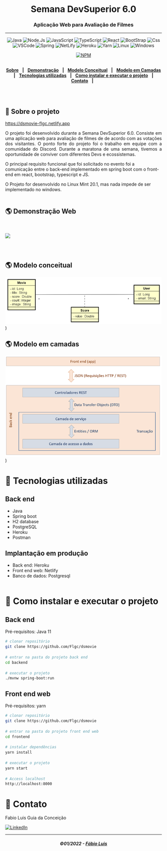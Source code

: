 <div align = "center">
<h1>Semana DevSuperior 6.0</h1>
<h3>Aplicação Web para Avaliação de Filmes</h3>
<hr>

![Java](https://img.shields.io/badge/-Java-DE252C?style=flat-square&logo=java&logoColor=white)
![Node.Js](https://img.shields.io/badge/Node.js-43853D?style=for-the-square&logo=node.js&logoColor=white)
![JavaScript](https://img.shields.io/badge/JavaScript-323330?style=for-the-square&logo=javascript&logoColor=F7DF1E)
![TypeScript](https://img.shields.io/badge/TypeScript-007ACC?style=for-the-square&logo=typescript&logoColor=white)
![React](https://img.shields.io/badge/-React%20JS-262B32?style=flat-square&logo=react&logoColor=00D0F6)
![BootStrap](https://img.shields.io/badge/Bootstrap-563D7C?style=flat-square&logo=bootstrap&logoColor=white)
![Css](https://img.shields.io/badge/CSS-1572B6?style=flat-square&logo=css3&logoColor=white)
![VSCode](https://img.shields.io/badge/-VSCode-0085D1?style=flat-square&logo=visual-studio-code&logoColor=white)
![Spring](https://img.shields.io/badge/Spring-6DB33F?style=flat-square&logo=spring&logoColor=white)
![NetLify](https://img.shields.io/badge/Netlify-00C7B7?style=flat-square&logo=netlify&logoColor=white)
![Heroku](https://img.shields.io/badge/Heroku-430098?style=for-the-square&logo=heroku&logoColor=white)
![Yarn](https://img.shields.io/badge/Yarn-2C8EBB?style=for-the-square&logo=yarn&logoColor=white)
![Linux](https://img.shields.io/badge/Linux-FCC624?style=for-the-square&logo=linux&logoColor=black)
![Windows](https://img.shields.io/badge/Windows-0078D6?style=for-the-square&logo=windows&logoColor=white)

[![NPM](https://img.shields.io/npm/l/react)](https://github.com/Flgc/dsmovie/blob/main/LICENSE)
<br>
<br>

</div>

<div align="center">

[**Sobre**](https://github.com/Flgc/dsmovie#-sobre-o-projeto) &nbsp;&nbsp;**|**&nbsp;&nbsp;
[**Demonstração**](https://github.com/Flgc/dsmovie#-demonstra%C3%A7%C3%A3o-web) &nbsp;&nbsp;**|**&nbsp;&nbsp;
[**Modelo Conceitual**](https://github.com/Flgc/dsmovie#-modelo-conceitual) &nbsp;&nbsp;**|**&nbsp;&nbsp;
[**Modelo em Camadas**](https://github.com/Flgc/dsmovie#-modelo-em-camadas) &nbsp;&nbsp;**|**&nbsp;&nbsp;
[**Tecnologias utilizadas**](https://github.com/Flgc/dsmovie#-tecnologias-utilizadas) &nbsp;&nbsp;**|**&nbsp;&nbsp;
[**Como instalar e executar o projeto**](https://github.com/Flgc/dsmovie#-como-instalar-e-executar-o-projeto) &nbsp;&nbsp;**|**&nbsp;&nbsp;
[**Contato**](https://github.com/Flgc/dsmovie#-contato) &nbsp;&nbsp;**|**&nbsp;&nbsp;

</div><br><br>

## 📃 Sobre o projeto

https://dsmovie-flgc.netlify.app

<p align="justify">O projeto foi desenvolvido durante a Semana DevSuperior 6.0. Consiste em uma aplicação web para avaliação de filmes de de acordo com as votações dos visitantes. O ponto forte do projeto foi o trabalho em equipe com a comunidade do Discord. Durante a maratona de uma semana, tivemos a oportunidade de conviver com diferentes Devs e ecossistemas.</p>

O principal requisito funcional que foi solicitado no evento foi a comunicação entre o back-end implementado em spring boot com o front-end em react, bootstrap, typescript e JS.

O Projeto for desenvolvido no Linux Mint 20.1, mas nada impede de ser implementado no windows.
<br><br>

## 🌎 Demonstração Web
<h1>
<img src="https://github.com/Flgc/dsmovie/blob/main/frontend/src/assets/dsmovie.gif">
</h1><br>

## 🌎 Modelo conceitual

![Image](https://github.com/Flgc/dsmovie/blob/main/frontend/src/assets/img/mconceitual.png))

## 🌎 Modelo em camadas

![Image](https://github.com/Flgc/dsmovie/blob/main/frontend/src/assets/img/pcamadas.png))

# 🚀 Tecnologias utilizadas

## Back end

- Java
- Spring boot
- H2 database
- PostgreSQL
- Heroku
- Postman

## Implantação em produção

- Back end: Heroku
- Front end web: Netlify
- Banco de dados: Postgresql
  <br><br>

# 🔧 Como instalar e executar o projeto

## Back end

Pré-requisitos: Java 11

```bash
# clonar repositório
git clone https://github.com/Flgc/dsmovie

# entrar na pasta do projeto back end
cd backend

# executar o projeto
./mvnw spring-boot:run
```

## Front end web

Pré-requisitos: yarn

```bash
# clonar repositório
git clone https://github.com/Flgc/dsmovie

# entrar na pasta do projeto front end web
cd frontend

# instalar dependências
yarn install

# executar o projeto
yarn start

# Access localhost
http://localhost:8000

```

# 📲 Contato

Fabio Luis Guia da Conceição

<a href="https://www.linkedin.com/in/fabio-luis-guia-da-conceição-77784741"><img src="https://img.shields.io/badge/linkedin%20-%230077B5.svg?&style=for-the-badge&logo=linkedin&logoColor=white" alt="LinkedIn"/></a>

---

<h5 align="center">
  &copy;01/2022 - <a href="https://github.com/Flgc/">Fábio Luis</a>
</h5>
